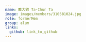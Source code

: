 ```yaml
---
name: 戴大鈞 Ta-Chun Ta 
image: images/members/310581024.jpg 
role: formerMem
group: alum
links:
  github: link_to_github 
---
```

